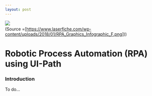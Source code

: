 ```yaml
---
layout: post
---
```


![](https://www.laserfiche.com/wp-content/uploads/2018/01/RPA_Graphics_Infographic_F.png)
<span class="figcaption_hack">
<br />
(Source =[https://www.laserfiche.com/wp-content/uploads/2018/01/RPA_Graphics_Infographic_F.png]))</span>

# Robotic Process Automation (RPA) using UI-Path

### Introduction

To do...
